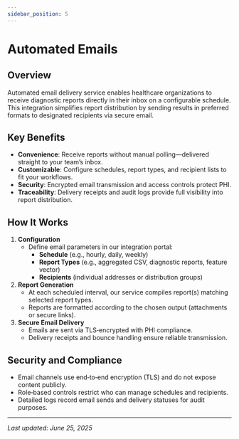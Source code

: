 ```yaml
---
sidebar_position: 5
---
```


# Automated Emails

## Overview

Automated email delivery service enables healthcare organizations to receive diagnostic reports directly in their inbox on a configurable schedule. This integration simplifies report distribution by sending results in preferred formats to designated recipients via secure email.

## Key Benefits

- **Convenience**: Receive reports without manual polling—delivered straight to your team’s inbox.
- **Customizable**: Configure schedules, report types, and recipient lists to fit your workflows.
- **Security**: Encrypted email transmission and access controls protect PHI.
- **Traceability**: Delivery receipts and audit logs provide full visibility into report distribution.

## How It Works

1. **Configuration**
   - Define email parameters in our integration portal:
     - **Schedule** (e.g., hourly, daily, weekly)
     - **Report Types** (e.g., aggregated CSV, diagnostic reports, feature vector)
     - **Recipients** (individual addresses or distribution groups)
2. **Report Generation**
   - At each scheduled interval, our service compiles report(s) matching selected report types.
   - Reports are formatted according to the chosen output (attachments or secure links).
3. **Secure Email Delivery**
   - Emails are sent via TLS‑encrypted with PHI compliance.
   - Delivery receipts and bounce handling ensure reliable transmission.

## Security and Compliance

- Email channels use end‑to‑end encryption (TLS) and do not expose content publicly.
- Role‑based controls restrict who can manage schedules and recipients.
- Detailed logs record email sends and delivery statuses for audit purposes.

---

_Last updated: June 25, 2025_
